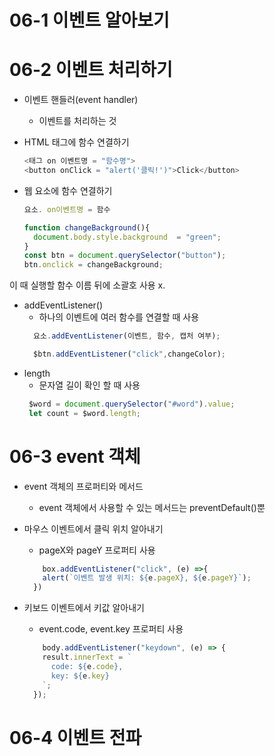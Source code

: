 # 06-1 이벤트 알아보기
# 06-2 이벤트 처리하기
- 이벤트 핸들러(event handler)
  - 이벤트를 처리하는 것

- HTML 태그에 함수 연결하기
  ```js
  <태그 on 이벤트명 = "함수명">
  <button onClick = "alert('클릭!')">Click</button>
  ```

- 웹 요소에 함수 연결하기
  ```js
  요소. on이벤트명 = 함수
  
  function changeBackground(){
    document.body.style.background  = "green";
  }
  const btn = document.querySelector("button");
  btn.onclick = changeBackground;
  ```
이 때 실행할 함수 이름 뒤에 소괄호 사용 x.

- addEventListener() 
  - 하나의 이벤트에 여러 함수를 연결할 때 사용
  ```js
    요소.addEventListener(이벤트, 함수, 캡처 여부);
  
    $btn.addEventListener("click",changeColor);
  ```
- length
  - 문자열 길이 확인 할 때 사용
  ```js
   $word = document.querySelector("#word").value;
   let count = $word.length;
  ```

# 06-3 event 객체
- event 객체의 프로퍼티와 메서드
  - event 객체에서 사용할 수 있는 메서드는 preventDefault()뿐

- 마우스 이벤트에서 클릭 위치 알아내기
  - pageX와 pageY 프로퍼티 사용
  ```js
      box.addEventListener("click", (e) =>{
      alert(`이벤트 발생 위치: ${e.pageX}, ${e.pageY}`);
    })
  ```
  
- 키보드 이벤트에서 키값 알아내기
  - event.code, event.key 프로퍼티 사용
  ```js
      body.addEventListener("keydown", (e) => {
      result.innerText = `
        code: ${e.code},
        key: ${e.key}
      `;
    });
  ```

# 06-4 이벤트 전파